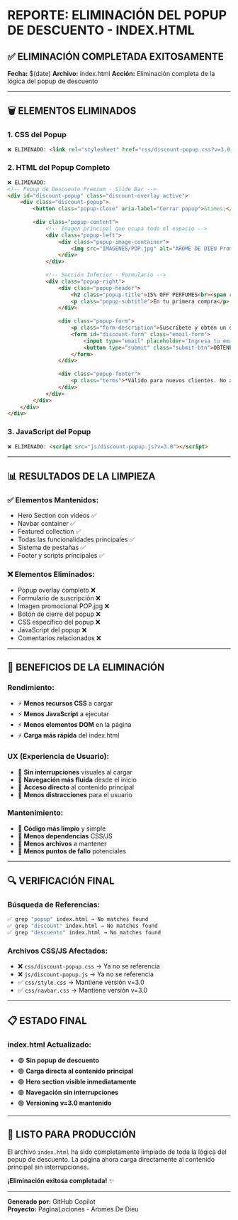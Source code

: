 # REPORTE: ELIMINACIÓN DEL POPUP DE DESCUENTO - INDEX.HTML

## ✅ ELIMINACIÓN COMPLETADA EXITOSAMENTE

**Fecha:** $(date)
**Archivo:** index.html
**Acción:** Eliminación completa de la lógica del popup de descuento

---

## 🗑️ ELEMENTOS ELIMINADOS

### 1. **CSS del Popup**
```html
❌ ELIMINADO: <link rel="stylesheet" href="css/discount-popup.css?v=3.0">
```

### 2. **HTML del Popup Completo**
```html
❌ ELIMINADO: 
<!-- Popup de Descuento Premium - Slide Bar -->
<div id="discount-popup" class="discount-overlay active">
    <div class="discount-popup">
        <button class="popup-close" aria-label="Cerrar popup">&times;</button>
        
        <div class="popup-content">
            <!-- Imagen principal que ocupa todo el espacio -->
            <div class="popup-left">
                <div class="popup-image-container">
                    <img src="IMAGENES/POP.jpg" alt="AROME DE DIEU Promoción" class="popup-main-image">
                </div>
            </div>
            
            <!-- Sección Inferior - Formulario -->
            <div class="popup-right">
                <div class="popup-header">
                    <h2 class="popup-title">15% OFF PERFUMES<br><span class="highlight">DESCUENTO</span></h2>
                    <p class="popup-subtitle">En tu primera compra</p>
                </div>
                
                <div class="popup-form">
                    <p class="form-description">Suscríbete y obtén un descuento exclusivo en fragancias de lujo</p>
                    <form id="discount-form" class="email-form">
                        <input type="email" placeholder="Ingresa tu email" required class="email-input">
                        <button type="submit" class="submit-btn">OBTENER DESCUENTO</button>
                    </form>
                </div>
                
                <div class="popup-footer">
                    <p class="terms">*Válido para nuevos clientes. No acumulable con otras ofertas.</p>
                </div>
            </div>
        </div>
    </div>
</div>
```

### 3. **JavaScript del Popup**
```html
❌ ELIMINADO: <script src="js/discount-popup.js?v=3.0"></script>
```

---

## 📊 RESULTADOS DE LA LIMPIEZA

### ✅ **Elementos Mantenidos:**
- Hero Section con videos ✅
- Navbar container ✅  
- Featured collection ✅
- Todas las funcionalidades principales ✅
- Sistema de pestañas ✅
- Footer y scripts principales ✅

### ❌ **Elementos Eliminados:**
- Popup overlay completo ❌
- Formulario de suscripción ❌
- Imagen promocional POP.jpg ❌
- Botón de cierre del popup ❌
- CSS específico del popup ❌
- JavaScript del popup ❌
- Comentarios relacionados ❌

---

## 🎯 BENEFICIOS DE LA ELIMINACIÓN

### **Rendimiento:**
- ⚡ **Menos recursos CSS** a cargar
- ⚡ **Menos JavaScript** a ejecutar
- ⚡ **Menos elementos DOM** en la página
- ⚡ **Carga más rápida** del index.html

### **UX (Experiencia de Usuario):**
- 🎨 **Sin interrupciones** visuales al cargar
- 🎨 **Navegación más fluida** desde el inicio
- 🎨 **Acceso directo** al contenido principal
- 🎨 **Menos distracciones** para el usuario

### **Mantenimiento:**
- 🔧 **Código más limpio** y simple
- 🔧 **Menos dependencias** CSS/JS
- 🔧 **Menos archivos** a mantener
- 🔧 **Menos puntos de fallo** potenciales

---

## 🔍 VERIFICACIÓN FINAL

### **Búsqueda de Referencias:**
```bash
✅ grep "popup" index.html → No matches found
✅ grep "discount" index.html → No matches found  
✅ grep "descuento" index.html → No matches found
```

### **Archivos CSS/JS Afectados:**
- ❌ `css/discount-popup.css` → Ya no se referencia
- ❌ `js/discount-popup.js` → Ya no se referencia
- ✅ `css/style.css` → Mantiene versión v=3.0
- ✅ `css/navbar.css` → Mantiene versión v=3.0

---

## 📋 ESTADO FINAL

### **index.html Actualizado:**
- 🟢 **Sin popup de descuento**
- 🟢 **Carga directa al contenido principal**
- 🟢 **Hero section visible inmediatamente**
- 🟢 **Navegación sin interrupciones**
- 🟢 **Versioning v=3.0 mantenido**

---

## 🚀 LISTO PARA PRODUCCIÓN

El archivo `index.html` ha sido completamente limpiado de toda la lógica del popup de descuento. 
La página ahora carga directamente al contenido principal sin interrupciones.

**¡Eliminación exitosa completada!** ✨

---

**Generado por:** GitHub Copilot  
**Proyecto:** PaginaLociones - Aromes De Dieu
